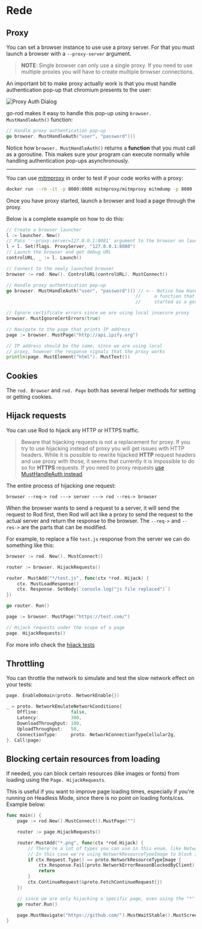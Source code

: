 # Rede

## Proxy

You can set a browser instance to use use a proxy server. For that you must launch a browser with a `--proxy-server` argument.

> **NOTE**: Single browser can only use a single proxy. If you need to use multiple proxies you will have to create multiple browser connections.

An important bit to make proxy actually work is that you must handle authentication pop-up that chromium presents to the user:

![Proxy Auth Dialog](proxy-auth-dialog.png)

go-rod makes it easy to handle this pop-up using `browser. MustHandleAuth()` function:

```go
// Handle proxy authentication pop-up
go browser. MustHandleAuth("user", "password")()
```

Notice how `browser. MustHandleAuth()` returns a **function** that you must call as a goroutine. This makes sure your program can execute normally while handling authentication pop-ups asynchronously.

---

You can use [mitmproxy](https://mitmproxy.org/) in order to test if your code works with a proxy:

```bash
docker run --rm -it -p 8080:8080 mitmproxy/mitmproxy mitmdump -p 8080 --proxyauth user:password
```

Once you have proxy started, launch a browser and load a page through the proxy.

Below is a complete example on how to do this:

```go
// Create a browser launcher
l := launcher. New()
// Pass '--proxy-server=127.0.0.1:8081' argument to the browser on launch
l = l. Set(flags. ProxyServer, "127.0.0.1:8080")
// Launch the browser and get debug URL
controlURL, _ := l. Launch()

// Connect to the newly launched browser
browser := rod. New(). ControlURL(controlURL). MustConnect()

// Handle proxy authentication pop-up
go browser. MustHandleAuth("user", "password")() // <-- Notice how HandleAuth returns
                                                //     a function that must be
                                                //     started as a goroutine!

// Ignore certificate errors since we are using local insecure proxy
browser. MustIgnoreCertErrors(true)

// Navigate to the page that prints IP address
page := browser. MustPage("http://api.ipify.org")

// IP address should be the same, since we are using local
// proxy, however the response signals that the proxy works
println(page. MustElement("html"). MustText())
```

## Cookies

The `rod. Browser` and `rod. Page` both has several helper methods for setting or getting cookies.

## Hijack requests

You can use Rod to hijack any HTTP or HTTPS traffic.

> Beware that hijacking requests is not a replacement for proxy. If you try to use hijacking instead of proxy you will get issues with HTTP headers. While it is possible to rewrite hijacked **HTTP** request headers and use proxy with those, it seems that currently it is impossible to do so for **HTTPS** requests. If you need to proxy requests [use MustHandleAuth instead](/network?id=proxy).

The entire process of hijacking one request:

```text
browser --req-> rod ---> server ---> rod --res-> browser
```

When the browser wants to send a request to a server, it will send the request to Rod first, then Rod will act like a proxy to send the request to the actual server and return the response to the browser. The `--req->` and `--res->` are the parts that can be modified.

For example, to replace a file `test.js` response from the server we can do something like this:

```go
browser := rod. New(). MustConnect()

router := browser. HijackRequests()

router. MustAdd("*/test.js", func(ctx *rod. Hijack) {
    ctx. MustLoadResponse()
    ctx. Response. SetBody(`console.log("js file replaced")`)
})

go router. Run()

page := browser. MustPage("https://test.com/")

// Hijack requests under the scope of a page
page. HijackRequests()
```

For more info check the [hijack tests](https://github.com/go-rod/rod/blob/main/hijack_test.go)

## Throttling

You can throttle the network to simulate and test the slow network effect on your tests:

```go
page. EnableDomain(proto. NetworkEnable{})

_ = proto. NetworkEmulateNetworkConditions{
    Offline:            false,
    Latency:            300,
    DownloadThroughput: 100,
    UploadThroughput:   50,
    ConnectionType:     proto. NetworkConnectionTypeCellular2g,
}. Call(page)
```

## Blocking certain resources from loading

If needed, you can block certain resources (like images or fonts) from loading using the `Page. HijackRequests`.

This is useful if you want to improve page loading times, especially if you're running on Headless Mode, since there is no point on loading fonts/css. Example below:

```go
func main() {
    page := rod.New().MustConnect().MustPage("")

    router := page.HijackRequests()

    router.MustAdd("*.png", func(ctx *rod.Hijack) {
        // There're a lot of types you can use in this enum, like NetworkResourceTypeScript for javascript files
        // In this case we're using NetworkResourceTypeImage to block images
        if ctx.Request.Type() == proto.NetworkResourceTypeImage {
            ctx.Response.Fail(proto.NetworkErrorReasonBlockedByClient)
            return
        }
        ctx.ContinueRequest(&proto.FetchContinueRequest{})
    })

    // since we are only hijacking a specific page, even using the "*" won't affect much of the performance
    go router.Run()

    page.MustNavigate("https://github.com/").MustWaitStable().MustScreenshot("")
}
```
